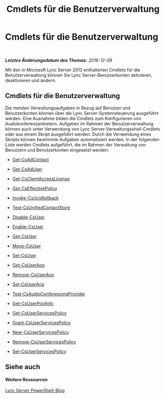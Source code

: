 ﻿---
title: Cmdlets für die Benutzerverwaltung
TOCTitle: Cmdlets für die Benutzerverwaltung
ms:assetid: 85312f3f-28e8-421c-b94c-e6ead1f5f755
ms:mtpsurl: https://technet.microsoft.com/de-de/library/Gg398677(v=OCS.15)
ms:contentKeyID: 49294627
ms.date: 12/10/2016
mtps_version: v=OCS.15
ms.translationtype: HT
---

# Cmdlets für die Benutzerverwaltung

 

_**Letztes Änderungsdatum des Themas:** 2016-12-08_

Mit den in Microsoft Lync Server 2013 enthaltenen Cmdlets für die Benutzerverwaltung können Sie Lync Server-Benutzerkonten aktivieren, deaktivieren und ändern.

## Cmdlets für die Benutzerverwaltung

Die meisten Verwaltungsaufgaben in Bezug auf Benutzer und Benutzerkonten können über die Lync Server-Systemsteuerung ausgeführt werden. Eine Ausnahme bilden die Cmdlets zum Konfigurieren von Audiokonferenzanbietern. Aufgaben im Rahmen der Benutzerverwaltung können auch unter Verwendung von Lync Server-Verwaltungsshell-Cmdlets oder aus einem Skript ausgeführt werden. Durch die Verwendung eines Skripts können bestimmte Aufgaben automatisiert werden. In der folgenden Liste werden Cmdlets aufgeführt, die im Rahmen der Verwaltung von Benutzern und Benutzerkonten eingesetzt werden:

  - [Get-CsAdContact](get-csadcontact.md)

  - [Get-CsAdUser](get-csaduser.md)

  - [Get-CsClientAccessLicense](get-csclientaccesslicense.md)

  - [Get-CsEffectivePolicy](get-cseffectivepolicy.md)

  - [Invoke-CsUcsRollback](invoke-csucsrollback.md)

  - [Test-CsUnifiedContactStore](https://docs.microsoft.com/en-us/powershell/module/skype/Test-CsUnifiedContactStore)

  - [Disable-CsUser](disable-csuser.md)

  - [Enable-CsUser](enable-csuser.md)

  - [Get-CsUser](https://docs.microsoft.com/en-us/powershell/module/skype/Get-CsUser)

  - [Move-CsUser](move-csuser.md)

  - [Set-CsUser](set-csuser.md)

  - [Get-CsUserAcp](get-csuseracp.md)

  - [Remove-CsUserAcp](remove-csuseracp.md)

  - [Set-CsUserAcp](https://docs.microsoft.com/en-us/powershell/module/skype/Set-CsUserAcp)

  - [Test-CsAudioConferencingProvider](test-csaudioconferencingprovider.md)

  - [Get-CsUserPoolInfo](get-csuserpoolinfo.md)

  - [Get-CsUserServicesPolicy](get-csuserservicespolicy.md)

  - [Grant-CsUserServicesPolicy](grant-csuserservicespolicy.md)

  - [New-CsUserServicesPolicy](new-csuserservicespolicy.md)

  - [Remove-CsUserServicesPolicy](remove-csuserservicespolicy.md)

  - [Set-CsUserServicesPolicy](set-csuserservicespolicy.md)

## Siehe auch

#### Weitere Ressourcen

[Lync Server PowerShell-Blog](http://go.microsoft.com/fwlink/?linkid=203150%26clcid=0x407)

